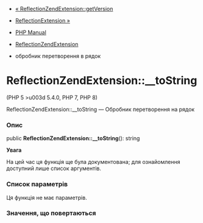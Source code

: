 - [«
ReflectionZendExtension::getVersion](reflectionzendextension.getversion.md)
- [ReflectionExtension »](class.reflectionextension.md)

- [PHP Manual](index.md)
- [ReflectionZendExtension](class.reflectionzendextension.md)
- обробник перетворення в рядок

# ReflectionZendExtension::\_\_toString

(PHP 5 \>u003d 5.4.0, PHP 7, PHP 8)

ReflectionZendExtension::\_\_toString — Обробник перетворення на
рядок

### Опис

public **ReflectionZendExtension::\_\_toString**(): string

**Увага**

На цей час ця функція ще була документована; для
ознайомлення доступний лише список аргументів.

### Список параметрів

Ця функція не має параметрів.

### Значення, що повертаються
